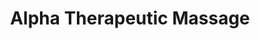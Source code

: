---
title: "Alpha Therapeutic Massage"
url: /gainesville/alpha-therapeutic-massage/
shop: massage
---